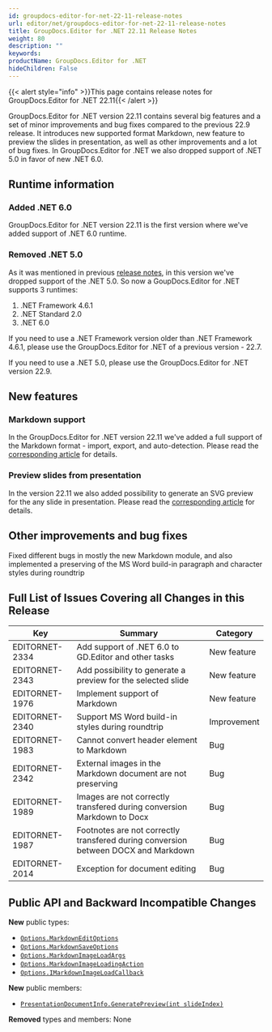 ```yaml
---
id: groupdocs-editor-for-net-22-11-release-notes
url: editor/net/groupdocs-editor-for-net-22-11-release-notes
title: GroupDocs.Editor for .NET 22.11 Release Notes
weight: 80
description: ""
keywords: 
productName: GroupDocs.Editor for .NET
hideChildren: False
---
```

{{< alert style="info" >}}This page contains release notes for GroupDocs.Editor for .NET 22.11{{< /alert >}}

GroupDocs.Editor for .NET version 22.11 contains several big features and a set of minor improvements and bug fixes compared to the previous 22.9 release. It introduces new supported format Markdown, new feature to preview the slides in presentation, as well as other improvements and a lot of bug fixes. In GroupDocs.Editor for .NET we also dropped support of .NET 5.0 in favor of new .NET 6.0.

## Runtime information

### Added .NET 6.0

GroupDocs.Editor for .NET version 22.11 is the first version where we've added support of .NET 6.0 runtime.

### Removed .NET 5.0

As it was mentioned in previous [release notes](https://docs.groupdocs.com/editor/net/groupdocs-editor-for-net-22-9-release-notes/), in this version we've dropped support of the .NET 5.0. So now a GoupDocs.Editor for .NET supports 3 runtimes:
1. .NET Framework 4.6.1
2. .NET Standard 2.0
3. .NET 6.0

If you need to use a .NET Framework version older than .NET Framework 4.6.1, please use the GroupDocs.Editor for .NET of a previous version - 22.7.

If you need to use a .NET 5.0, please use the GroupDocs.Editor for .NET version 22.9.

## New features

### Markdown support

In the GroupDocs.Editor for .NET version 22.11 we've added a full support of the Markdown format - import, export, and auto-detection. Please read the [corresponding article](https://docs.groupdocs.com/editor/net/edit-markdown/) for details.

### Preview slides from presentation

In the version 22.11 we also added possibility to generate an SVG preview for the any slide in presentation. Please read the [corresponding article](https://docs.groupdocs.com/editor/net/generating-slides-preview-for-presentation/) for details.

## Other improvements and bug fixes

Fixed different bugs in mostly the new Markdown module, and also implemented a preserving of the MS Word build-in paragraph and character styles during roundtrip

## Full List of Issues Covering all Changes in this Release

| Key | Summary | Category |
| --- | --- | --- |
| EDITORNET-2334 | Add support of .NET 6.0 to GD.Editor and other tasks | New feature |
| EDITORNET-2343 | Add possibility to generate a preview for the selected slide | New feature |
| EDITORNET-1976 | Implement support of Markdown | New feature |
| EDITORNET-2340 | Support MS Word build-in styles during roundtrip | Improvement |
| EDITORNET-1983 | Cannot convert header element to Markdown | Bug |
| EDITORNET-2342 | External images in the Markdown document are not preserving | Bug |
| EDITORNET-1989 | Images are not correctly transfered during conversion Markdown to Docx | Bug |
| EDITORNET-1987 | Footnotes are not correctly transfered during conversion between DOCX and Markdown | Bug |
| EDITORNET-2014 | Exception for document editing | Bug |

## Public API and Backward Incompatible Changes

**New** public types:
- [`Options.MarkdownEditOptions`](https://reference.groupdocs.com/editor/net/groupdocs.editor.options/markdowneditoptions/)
- [`Options.MarkdownSaveOptions`](https://reference.groupdocs.com/editor/net/groupdocs.editor.options/markdownsaveoptions/)
- [`Options.MarkdownImageLoadArgs`](https://reference.groupdocs.com/editor/net/groupdocs.editor.options/markdownimageloadargs/)
- [`Options.MarkdownImageLoadingAction`](https://reference.groupdocs.com/editor/net/groupdocs.editor.options/markdownimageloadingaction/)
- [`Options.IMarkdownImageLoadCallback`](https://reference.groupdocs.com/editor/net/groupdocs.editor.options/imarkdownimageloadcallback/)

**New** public members:
- [`PresentationDocumentInfo.GeneratePreview(int slideIndex)`](https://reference.groupdocs.com/editor/net/groupdocs.editor.metadata/presentationdocumentinfo/generatepreview/)


**Removed** types and members:
None

